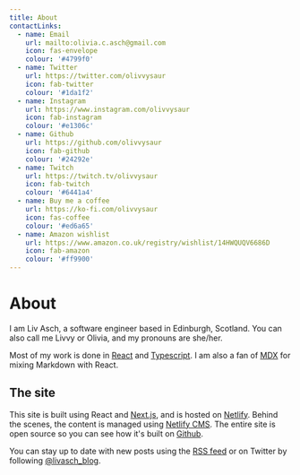 ```yaml
---
title: About
contactLinks:
  - name: Email
    url: mailto:olivia.c.asch@gmail.com
    icon: fas-envelope
    colour: '#4799f0'
  - name: Twitter
    url: https://twitter.com/olivvysaur
    icon: fab-twitter
    colour: '#1da1f2'
  - name: Instagram
    url: https://www.instagram.com/olivvysaur
    icon: fab-instagram
    colour: '#e1306c'
  - name: Github
    url: https://github.com/olivvysaur
    icon: fab-github
    colour: '#24292e'
  - name: Twitch
    url: https://twitch.tv/olivvysaur
    icon: fab-twitch
    colour: '#6441a4'
  - name: Buy me a coffee
    url: https://ko-fi.com/olivvysaur
    icon: fas-coffee
    colour: '#ed6a65'
  - name: Amazon wishlist
    url: https://www.amazon.co.uk/registry/wishlist/14HWQUQV6686D
    icon: fab-amazon
    colour: '#ff9900'
---
```


# About

I am Liv Asch, a software engineer based in Edinburgh, Scotland. You can also
call me Livvy or Olivia, and my pronouns are she/her.

Most of my work is done in [React](https://reactjs.org) and
[Typescript](https://www.typescriptlang.org). I am also a fan of
[MDX](https://mdxjs.com) for mixing Markdown with React.

## The site

This site is built using React and [Next.js](https://nextjs.org), and is hosted
on [Netlify](https://netlify.com). Behind the scenes, the content is managed
using [Netlify CMS](https://www.netlifycms.org). The entire site is open source
so you can see how it's built on
[Github](https://github.com/olivvysaur/livasch.com).

You can stay up to date with new posts using the [RSS feed](/rss) or on Twitter
by following [@livasch_blog](https://twitter.com/livasch_blog).
